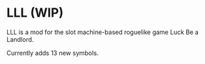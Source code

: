 # LLL (WIP)

LLL is a mod for the slot machine-based roguelike game Luck Be a Landlord.

Currently adds 13 new symbols.
